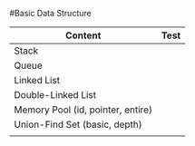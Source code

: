 #Basic Data Structure



| Content                           | Test |
| --------------------------------- | ---- |
| Stack                             |      |
| Queue                             |      |
| Linked List                       |      |
| Double-Linked List                |      |
| Memory Pool (id, pointer, entire) |      |
| Union-Find Set (basic, depth)     |      |
|                                   |      |

